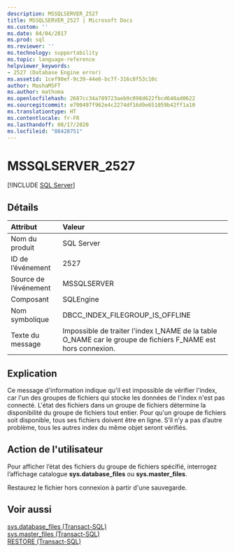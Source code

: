 ```yaml
---
description: MSSQLSERVER_2527
title: MSSQLSERVER_2527 | Microsoft Docs
ms.custom: ''
ms.date: 04/04/2017
ms.prod: sql
ms.reviewer: ''
ms.technology: supportability
ms.topic: language-reference
helpviewer_keywords:
- 2527 (Database Engine error)
ms.assetid: 1cef90ef-9c39-44e6-bc7f-316c8f53c10c
author: MashaMSFT
ms.author: mathoma
ms.openlocfilehash: 2687cc34a789723aeb9c098d622fbcd648ad0622
ms.sourcegitcommit: e700497f962e4c2274df16d9e651059b42ff1a10
ms.translationtype: HT
ms.contentlocale: fr-FR
ms.lasthandoff: 08/17/2020
ms.locfileid: "88428751"
---
```

# <a name="mssqlserver_2527"></a>MSSQLSERVER_2527
 [!INCLUDE [SQL Server](../../includes/applies-to-version/sqlserver.md)]
  
## <a name="details"></a>Détails  
  
| Attribut | Valeur |  
| :-------- | :---- |  
|Nom du produit|SQL Server|  
|ID de l’événement|2527|  
|Source de l’événement|MSSQLSERVER|  
|Composant|SQLEngine|  
|Nom symbolique|DBCC_INDEX_FILEGROUP_IS_OFFLINE|  
|Texte du message|Impossible de traiter l'index I_NAME de la table O_NAME car le groupe de fichiers F_NAME est hors connexion.|  
  
## <a name="explanation"></a>Explication  
Ce message d'information indique qu'il est impossible de vérifier l'index, car l'un des groupes de fichiers qui stocke les données de l'index n'est pas connecté. L'état des fichiers dans un groupe de fichiers détermine la disponibilité du groupe de fichiers tout entier. Pour qu'un groupe de fichiers soit disponible, tous ses fichiers doivent être en ligne. S’il n’y a pas d’autre problème, tous les autres index du même objet seront vérifiés.  
  
## <a name="user-action"></a>Action de l'utilisateur  
Pour afficher l’état des fichiers du groupe de fichiers spécifié, interrogez l’affichage catalogue **sys.database_files** ou **sys.master_files**.  
  
Restaurez le fichier hors connexion à partir d'une sauvegarde.  
  
## <a name="see-also"></a>Voir aussi  
[sys.database_files &#40;Transact-SQL&#41;](~/relational-databases/system-catalog-views/sys-database-files-transact-sql.md)  
[sys.master_files &#40;Transact-SQL&#41;](~/relational-databases/system-catalog-views/sys-master-files-transact-sql.md)  
[RESTORE &#40;Transact-SQL&#41;](~/t-sql/statements/restore-statements-transact-sql.md)  
  
